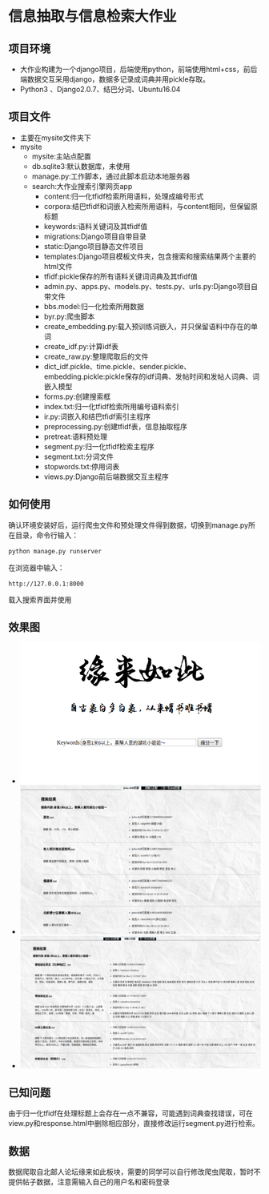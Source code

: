 #   信息抽取与信息检索大作业

##  项目环境
-	大作业构建为一个django项目，后端使用python，前端使用html+css，前后端数据交互采用django，数据多记录成词典并用pickle存取。
-	Python3 、Django2.0.7、结巴分词、Ubuntu16.04

## 项目文件
-	主要在mysite文件夹下
-	mysite
	-	mysite:主站点配置
	-	db.sqlite3:默认数据库，未使用
	-	manage.py:工作脚本，通过此脚本启动本地服务器
	-	search:大作业搜索引擎网页app
		-	content:归一化tfidf检索所用语料，处理成编号形式
		-	corpora:结巴tfidf和词嵌入检索所用语料，与content相同，但保留原标题
		-	keywords:语料关键词及其tfidf值
		-	migrations:Django项目自带目录
		-	static:Django项目静态文件项目
		-	templates:Django项目模板文件夹，包含搜索和搜索结果两个主要的html文件
		-	tfidf:pickle保存的所有语料关键词词典及其tfidf值
		-	admin.py、apps.py、models.py、tests.py、urls.py:Django项目自带文件
		-	bbs.model:归一化检索所用数据
		-	byr.py:爬虫脚本
		-	create_embedding.py:载入预训练词嵌入，并只保留语料中存在的单词
		-	create_idf.py:计算idf表
		-	create_raw.py:整理爬取后的文件
		-	dict_idf.pickle、time.pickle、sender.pickle、embedding.pickle:pickle保存的idf词典、发帖时间和发帖人词典、词嵌入模型
		-	forms.py:创建搜索框
		-	index.txt:归一化tfidf检索所用编号语料索引
		-	ir.py:词嵌入和结巴tfidf索引主程序
		-  preprocessing.py:创建tfidf表，信息抽取程序
		-  pretreat:语料预处理
		-  segment.py:归一化tfidf检索主程序
		-  segment.txt:分词文件
		-  stopwords.txt:停用词表
		-  views.py:Django前后端数据交互主程序

##	如何使用
确认环境安装好后，运行爬虫文件和预处理文件得到数据，切换到manage.py所在目录，命令行输入：
```python
python manage.py runserver
```
在浏览器中输入：
```
http://127.0.0.1:8000
```
载入搜索界面并使用

## 效果图
-	![image1](https://github.com/thinkwee/IR_IE_Work/blob/master/image/1.jpg)
-	![image2](https://github.com/thinkwee/IR_IE_Work/blob/master/image/2.jpg)
-	![image3](https://github.com/thinkwee/IR_IE_Work/blob/master/image/3.jpg)

##	已知问题
由于归一化tfidf在处理标题上会存在一点不兼容，可能遇到词典查找错误，可在view.py和response.html中删除相应部分，直接修改运行segment.py进行检索。

##	数据
数据爬取自北邮人论坛缘来如此板块，需要的同学可以自行修改爬虫爬取，暂时不提供帖子数据，注意需输入自己的用户名和密码登录
